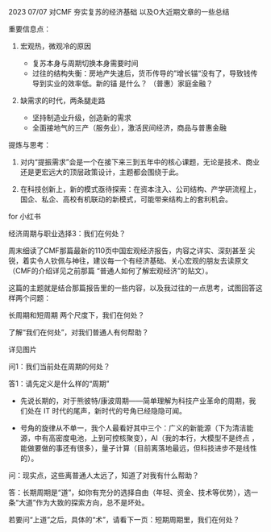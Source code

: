 2023 07/07
对CMF 夯实复苏的经济基础 以及O大近期文章的一些总结

重要信息点：

1. 宏观热，微观冷的原因
    - 复苏本身与周期切换本身需要时间
    - 过往的结构失衡：房地产失速后，货币传导的”增长锚“没有了，导致钱传导到实业的效率低。新的锚 是什么？ （普惠）家庭金融？

2. 缺需求的时代，两条腿走路
   - 坚持制造业升级，创造新的需求
   - 全面接地气的三产（服务业），激活民间经济，商品与普惠金融

提炼与思考：
1. 对内“提振需求”会是一个在接下来三到五年中的核心课题，无论是技术、商业还是更宏远大的顶层政策设计，主题都会围绕于此。

2. 在科技创新上，新的模式亟待探索：在资本注入、公司结构、产学研流程上，国企、私企、高校有机联动的新模式，可能带来结构上的套利机会。


for 小红书

经济周期与职业选择3：我们在何处？

周末细读了CMF那篇最新的110页中国宏观经济报告，内容之详实、深刻甚至 尖锐，着实令人钦佩与神往，建议每一个有经济基础、关心宏观的朋友去读原文（CMF的介绍详见之前那篇 “普通人如何了解宏观经济”的贴文）。

这篇的主题就是结合那篇报告里的一些内容，以及我过往的一点思考，试图回答这样两个问题：

长周期和短周期 两个尺度下，我们在何处？

了解“我们在何处”，对我们普通人有何帮助？

详见图片

问1：我们当前处在周期的何处？

答1：请先定义是什么样的“周期”

- 先说长期的，对于熊彼特/康波周期——简单理解为科技产业革命的周期，我们处在 IT 时代的尾声，新时代的号角已经隐隐可闻。

- 号角的旋律从不单一，我个人最看好其中三个：广义的新能源（下为清洁能源，中有高密度电池，上到可控核聚变），AI（我的本行，大模型不是终点 ，能做要做的事还有很多），量子计算（目前离落地最远，但科技进步不是线性的）。 

问：现实点，这些离普通人太远了，知道了对我有什么帮助？

答：长期周期是“道”，如你有充分的选择自由（年轻、资金、技术等优势），选一条“大道”作为大致的探索方向，总不是坏处。

若要问“上道”之后，具体的“术”，请看下一页：短期周期里，我们在何处？







